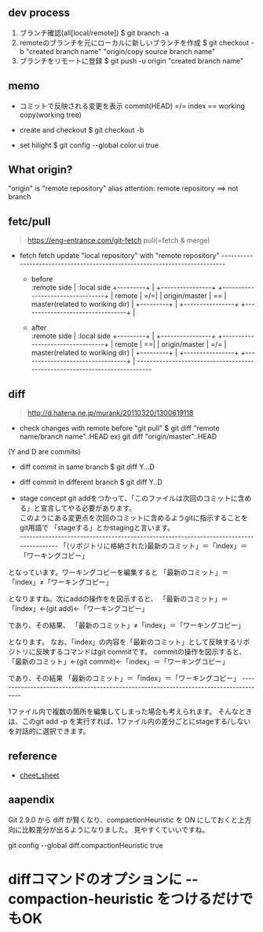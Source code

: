 ## dev process

1. ブランチ確認(all[local/remote])
   $ git branch -a
2. remoteのブランチを元にローカルに新しいブランチを作成
   $ git checkout -b "created branch name" "origin/copy source branch name"
3. ブランチをリモートに登録
   $ git push -u origin "created branch name"

## memo
* コミットで反映される変更を表示
  commit(HEAD) =/=  index == working copy(working tree)

* create and checkout
  $ git checkout -b <branch>

* set hilight
  $ git config --global color.ui true

## What origin?
"origin" is "remote repository" alias
 attention: remote repository ==> not branch

## fetc/pull
> <https://eng-entrance.com/git-fetch>
pull(=fetch & merge)


* fetch
  fetch update "local repository" with "remote repository"
  \---------------------------------------------------------------------------
  * before  
  :remote side   | :local side
  +---------+    | +----------------+    +---------------------------------+
  | remote  | =/=| | origin/master  | == | master(related to woriking dir) |
  +---------+    | +----------------+    +---------------------------------+
                 |

  * after  
  :remote side  | :local side
  +---------+   | +----------------+     +---------------------------------+
  | remote  | ==| | origin/master  | =/= | master(related to woriking dir) |
  +---------+   | +----------------+     +---------------------------------+
                |
  \---------------------------------------------------------------------------

## diff
> <http://d.hatena.ne.jp/murank/20110320/1300619118>
* check changes with remote before "git pull"
  $ git diff "remote name/branch name"..HEAD
  ex) git diff "origin/master"..HEAD


(Y and D are commits)
* diff commit in same branch
  $ git diff Y...D
* diff commit in different branch
  $ git diff Y..D

* stage concept
git addをつかって、「このファイルは次回のコミットに含める」と宣言してやる必要があります。  
このようにある変更点を次回のコミットに含めるようgitに指示することをgit用語で 「stageする」とかstagingと言います。  
\--------------------------------------------------------------------------------------
「(リポジトリに格納された)最新のコミット」＝「index」＝「ワーキングコピー」

となっています。ワーキングコピーを編集すると
「最新のコミット」＝「index」≠「ワーキングコピー」

となりますね。次にaddの操作をを図示すると、
「最新のコミット」＝「index」←(git add)←「ワーキングコピー」

であり、その結果、
「最新のコミット」≠「index」＝「ワーキングコピー」

となります。
なお、「index」の内容を「最新のコミット」として反映するリポジトリに反映するコマンドはgit commitです。
commitの操作を図示すると、
「最新のコミット」←(git commit)←「index」＝「ワーキングコピー」

であり、その結果
「最新のコミット」＝「index」＝「ワーキングコピー」
\--------------------------------------------------------------------------------------

1ファイル内で複数の箇所を編集してしまった場合も考えられます。
そんなときは、このgit add -p を実行すれば、1ファイル内の差分ごとにstageする/しないを対話的に選択できます。



## reference
* [cheet_sheet](https://qiita.com/shibukk/items/8c9362a5bd399b9c56be)


## aapendix
Git 2.9.0 から diff が賢くなり、compactionHeuristic を ON にしておくと上方向に比較差分が出るようになりました。
見やすくていいですね。

git config --global diff.compactionHeuristic true
# diffコマンドのオプションに --compaction-heuristic をつけるだけでもOK
